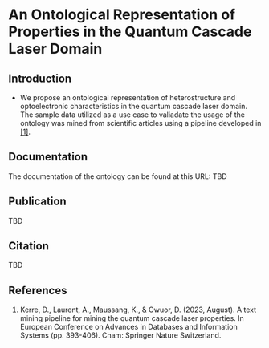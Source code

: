 # An Ontological Representation of Properties in the Quantum Cascade Laser Domain
## Introduction
* We propose an ontological representation of heterostructure and optoelectronic characteristics in the quantum cascade laser domain. The sample data utilized as a use case to valiadate the usage of the ontology was mined from scientific articles using a pipeline developed in [[1]](https://doi.org/10.1007/978-3-031-42941-5_34).
## Documentation
The documentation of the ontology can be found at this URL: TBD
## Publication
TBD
## Citation
TBD
## References
1. Kerre, D., Laurent, A., Maussang, K., & Owuor, D. (2023, August). A text mining pipeline for mining the quantum cascade laser properties. In European Conference on Advances in Databases and Information Systems (pp. 393-406). Cham: Springer Nature Switzerland.
